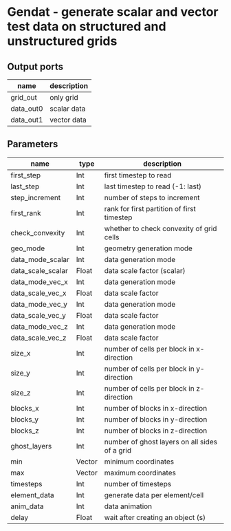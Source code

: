[headline]:<>
Gendat - generate scalar and vector test data on structured and unstructured grids
==================================================================================
[headline]:<>
[inputPorts]:<>
[inputPorts]:<>
[outputPorts]:<>
Output ports
------------
|name|description|
|-|-|
|grid_out|only grid|
|data_out0|scalar data|
|data_out1|vector data|


[outputPorts]:<>
[parameters]:<>
Parameters
----------
|name|type|description|
|-|-|-|
|first_step|Int|first timestep to read|
|last_step|Int|last timestep to read (-1: last)|
|step_increment|Int|number of steps to increment|
|first_rank|Int|rank for first partition of first timestep|
|check_convexity|Int|whether to check convexity of grid cells|
|geo_mode|Int|geometry generation mode|
|data_mode_scalar|Int|data generation mode|
|data_scale_scalar|Float|data scale factor (scalar)|
|data_mode_vec_x|Int|data generation mode|
|data_scale_vec_x|Float|data scale factor|
|data_mode_vec_y|Int|data generation mode|
|data_scale_vec_y|Float|data scale factor|
|data_mode_vec_z|Int|data generation mode|
|data_scale_vec_z|Float|data scale factor|
|size_x|Int|number of cells per block in x-direction|
|size_y|Int|number of cells per block in y-direction|
|size_z|Int|number of cells per block in z-direction|
|blocks_x|Int|number of blocks in x-direction|
|blocks_y|Int|number of blocks in y-direction|
|blocks_z|Int|number of blocks in z-direction|
|ghost_layers|Int|number of ghost layers on all sides of a grid|
|min|Vector|minimum coordinates|
|max|Vector|maximum coordinates|
|timesteps|Int|number of timesteps|
|element_data|Int|generate data per element/cell|
|anim_data|Int|data animation|
|delay|Float|wait after creating an object (s)|

[parameters]:<>
>

